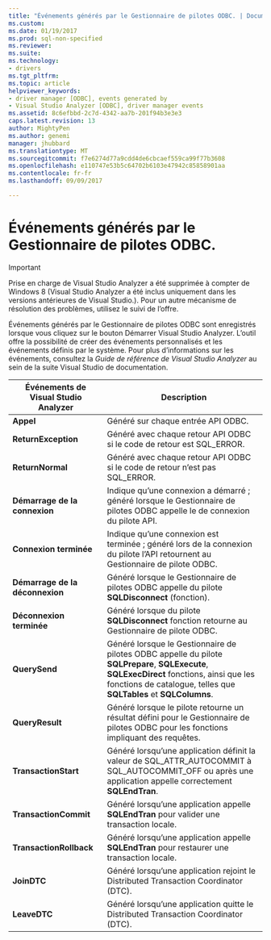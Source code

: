 ```yaml
---
title: "Événements générés par le Gestionnaire de pilotes ODBC. | Documents Microsoft"
ms.custom: 
ms.date: 01/19/2017
ms.prod: sql-non-specified
ms.reviewer: 
ms.suite: 
ms.technology:
- drivers
ms.tgt_pltfrm: 
ms.topic: article
helpviewer_keywords:
- driver manager [ODBC], events generated by
- Visual Studio Analyzer [ODBC], driver manager events
ms.assetid: 8c6efbbd-2c7d-4342-aa7b-201f94b3e3e3
caps.latest.revision: 13
author: MightyPen
ms.author: genemi
manager: jhubbard
ms.translationtype: MT
ms.sourcegitcommit: f7e6274d77a9cdd4de6cbcaef559ca99f77b3608
ms.openlocfilehash: e110747e53b5c64702b6103e47942c85858901aa
ms.contentlocale: fr-fr
ms.lasthandoff: 09/09/2017

---
```

# <a name="events-generated-by-the-odbc-driver-manager"></a>Événements générés par le Gestionnaire de pilotes ODBC.
> [!IMPORTANT]  
>  Prise en charge de Visual Studio Analyzer a été supprimée à compter de Windows 8 (Visual Studio Analyzer a été inclus uniquement dans les versions antérieures de Visual Studio.). Pour un autre mécanisme de résolution des problèmes, utilisez le suivi de l’offre.  
  
 Événements générés par le Gestionnaire de pilotes ODBC sont enregistrés lorsque vous cliquez sur le bouton Démarrer Visual Studio Analyzer. L’outil offre la possibilité de créer des événements personnalisés et les événements définis par le système. Pour plus d’informations sur les événements, consultez la *Guide de référence de Visual Studio Analyzer* au sein de la suite Visual Studio de documentation.  
  
|Événements de Visual Studio Analyzer| Description|  
|----------------------------------|-----------------|  
|**Appel**|Généré sur chaque entrée API ODBC.|  
|**ReturnException**|Généré avec chaque retour API ODBC si le code de retour est SQL_ERROR.|  
|**ReturnNormal**|Généré avec chaque retour API ODBC si le code de retour n’est pas SQL_ERROR.|  
|**Démarrage de la connexion**|Indique qu’une connexion a démarré ; généré lorsque le Gestionnaire de pilotes ODBC appelle le de connexion du pilote API.|  
|**Connexion terminée**|Indique qu’une connexion est terminée ; généré lors de la connexion du pilote l’API retournent au Gestionnaire de pilote ODBC.|  
|**Démarrage de la déconnexion**|Généré lorsque le Gestionnaire de pilotes ODBC appelle du pilote **SQLDisconnect** (fonction).|  
|**Déconnexion terminée**|Généré lorsque du pilote **SQLDisconnect** fonction retourne au Gestionnaire de pilote ODBC.|  
|**QuerySend**|Généré lorsque le Gestionnaire de pilotes ODBC appelle du pilote **SQLPrepare**, **SQLExecute**, **SQLExecDirect** fonctions, ainsi que les fonctions de catalogue, telles que **SQLTables** et **SQLColumns**.|  
|**QueryResult**|Généré lorsque le pilote retourne un résultat défini pour le Gestionnaire de pilotes ODBC pour les fonctions impliquant des requêtes.|  
|**TransactionStart**|Généré lorsqu’une application définit la valeur de SQL_ATTR_AUTOCOMMIT à SQL_AUTOCOMMIT_OFF ou après une application appelle correctement **SQLEndTran**.|  
|**TransactionCommit**|Généré lorsqu’une application appelle **SQLEndTran** pour valider une transaction locale.|  
|**TransactionRollback**|Généré lorsqu’une application appelle **SQLEndTran** pour restaurer une transaction locale.|  
|**JoinDTC**|Généré lorsqu’une application rejoint le Distributed Transaction Coordinator (DTC).|  
|**LeaveDTC**|Généré lorsqu’une application quitte le Distributed Transaction Coordinator (DTC).|
